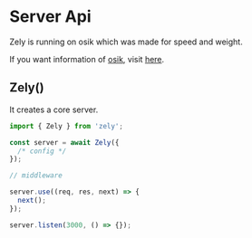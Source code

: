 # Server Api

Zely is running on osik which was made for speed and weight.

If you want information of [osik](https://www.npmjs.com/package/osik), visit [here](/apis/osik).

## Zely()

It creates a core server.

```ts
import { Zely } from 'zely';

const server = await Zely({
  /* config */
});

// middleware

server.use((req, res, next) => {
  next();
});

server.listen(3000, () => {});
```
